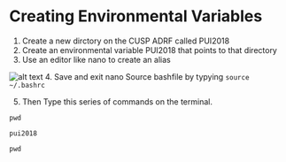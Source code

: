 # Creating Environmental Variables
1. Create a new dirctory on the CUSP ADRF called PUI2018
2. Create an environmental variable PUI2018 that points to that directory 
3. Use an editor like nano to  create an alias

![alt text](https://github.com/mengyunli0220/PUI2018_ml6506/blob/master/HW1_ml6506/bashrc-Mengyun%20Li.png)
4. Save and exit nano
Source bashfile by typying
```source ~/.bashrc```

5. Then Type this series of commands on the terminal. 

``` 
pwd

pui2018

pwd
```
